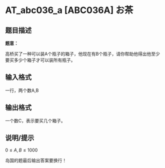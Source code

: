 # AT_abc036_a [ABC036A] お茶

## 题目描述

**题意：**

高桥买了一种可以装A个瓶子的箱子，他现在有B个瓶子，请你帮助他得出他至少要买多少个箱子才可以装所有瓶子。

## 输入格式

一行，两个数A,B

## 输出格式

一个数C，表示要买几个箱子。

## 说明/提示

$0\le A,B\le1000$

岛国的题最后输出答案要换行！